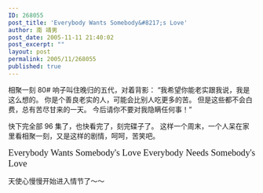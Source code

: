 ```yaml
---
ID: 268055
post_title: 'Everybody Wants Somebody&#8217;s Love'
author: 南 靖男
post_date: 2005-11-11 21:40:02
post_excerpt: ""
layout: post
permalink: 2005/11/268055
published: true
---
```

<span id="zoom">相聚一刻 80#
响子叫住晚归的五代，对着背影：
“我希望你能老实跟我说，我是这么想的。
你是个善良老实的人，可能会比别人吃更多的苦。
但是这些都不会白费，总有苦尽甘来的一天。
今后请你不要对我隐瞒任何事！”

快下完全部 96 集了，也快看完了，刻完碟子了。
这样一个周末，一个人呆在家里看相聚一刻，又是这样的剧情，呵呵，苦笑吧。

<span style="font-family: Tahoma"><span style="font-size: 14pt">Everybody Wants Somebody's Love
Everybody Needs Somebody's Love</span></span>

天使心慢慢开始进入情节了～～</span>